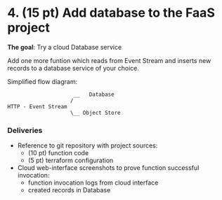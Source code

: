 # 4. (15 pt) Add database to the FaaS project

**The goal**: Try a cloud Database service

Add one more funtion which reads from Event Stream and inserts new records to a database service of your choice. 

Simplified flow diagram:

```
                     __   Database
                    /
HTTP - Event Stream
                    \__ Object Store
```

### Deliveries

- Reference to git repository with project sources:
  - (10 pt) function code
  - (5 pt) terraform configuration
- Cloud web-interface screenshots to prove function successful invocation:
    - function invocation logs from cloud interface
    - created records in Database
